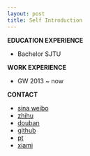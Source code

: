 ```yaml
---
layout: post
title: Self Introduction
---
```


**EDUCATION EXPERIENCE**

 - Bachelor SJTU

**WORK EXPERIENCE**

 - GW 2013 ~ now
 
**CONTACT**

 - [sina weibo](http://weibo.com/vivaxy)
 - [zhihu](http://www.zhihu.com/people/vivaxy)
 - [douban](http://www.douban.com/people/vivaxy/)
 - [github](https://github.com/vivaxy)
 - [pt](https://pt.sjtu.edu.cn/userdetails.php?id=72079)
 - [xiami](http://www.xiami.com/u/6401381)
